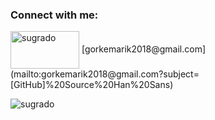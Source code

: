 <h3 align="left">Connect with me:</h3>
<p align="left">
<a href="https://linkedin.com/in/sugrado" target="blank"><img align="center" src="https://marka-logo.com/wp-content/uploads/2020/04/Linkedin-Logo.png" alt="sugrado" height="60" width="110" /></a>
[gorkemarik2018@gmail.com](mailto:gorkemarik2018@gmail.com?subject=[GitHub]%20Source%20Han%20Sans)
</p>

<img align="center" src="https://github-readme-stats.vercel.app/api/top-langs?username=sugrado&show_icons=true&locale=en&layout=compact" alt="sugrado" />
